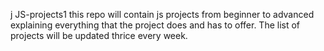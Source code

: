 j
JS-projects1
this repo will contain js projects from beginner to advanced explaining everything that the project does and has to offer. The list of projects will be updated thrice every week. 
